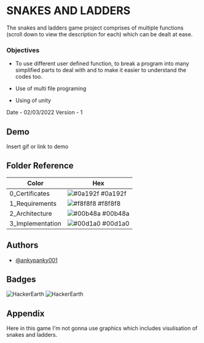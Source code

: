 # SNAKES AND LADDERS
The snakes and ladders game project comprises of multiple functions (scroll down to view the description for each) which can be dealt at ease.

### Objectives
- To use different user defined function, to break a program into many simplified parts to deal with and to make it easier to understand the codes too.

- Use of multi file programing
- Using of unity 

Date - 02/03/2022
Version - 1
## Demo

Insert gif or link to demo

## Folder Reference

| Color             | Hex                                                                |
| ----------------- | ------------------------------------------------------------------ |
| 0_Certificates | ![#0a192f](https://via.placeholder.com/10/0a192f?text=+) #0a192f |
| 1_Requirements | ![#f8f8f8](https://via.placeholder.com/10/f8f8f8?text=+) #f8f8f8 |
| 2_Architecture | ![#00b48a](https://via.placeholder.com/10/00b48a?text=+) #00b48a |
| 3_Implementation | ![#00d1a0](https://via.placeholder.com/10/00b48a?text=+) #00d1a0 |


## Authors

- [@ankypanky001](https://github.com/ankypanky001/M1_March_2022)

## Badges

![HackerEarth](https://static-fastly.hackerearth.com/static/badges/language/c_1.png)
![HackerEarth](https://static-fastly.hackerearth.com/static/badges/practice_track/basic_programming_4.png)

## Appendix

Here in this game I'm not gonna use graphics which includes visulisation of snakes and ladders.



